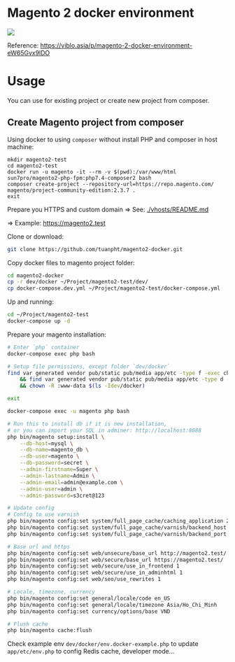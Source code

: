 # Magento 2 docker environment

![](https://images.viblo.asia/3b804ac8-287b-4d8d-96a6-9f402a81b144.png)

Reference: https://viblo.asia/p/magento-2-docker-environment-eW65Gvx9lDO

# Usage

You can use for existing project or create new project from composer.

## Create Magento project from composer

Using docker to using `composer` without install PHP and composer in host machine:

```
mkdir magento2-test
cd magento2-test
docker run -u magento -it --rm -v $(pwd):/var/www/html sun7pro/magento2-php-fpm:php7.4-composer2 bash
composer create-project --repository-url=https://repo.magento.com/ magento/project-community-edition:2.3.7 .
exit
```

Prepare you HTTPS and custom domain => See: [./vhosts/README.md](./vhosts/README.md)

=> Example: https://magento2.test

Clone or download:

```bash
git clone https://github.com/tuanpht/magento2-docker.git
```

Copy docker files to magento project folder:

```bash
cd magento2-docker
cp -r dev/docker ~/Project/magento2-test/dev/
cp docker-compose.dev.yml ~/Project/magento2-test/docker-compose.yml
```

Up and running:

```bash
cd ~/Project/magento2-test
docker-compose up -d
```

Prepare your magento installation:

```bash
# Enter `php` container
docker-compose exec php bash

# Setup file permissions, except folder `dev/docker`
find var generated vendor pub/static pub/media app/etc -type f -exec chmod g+w {} + \
    && find var generated vendor pub/static pub/media app/etc -type d -exec chmod g+ws {} + \
    && chown -R :www-data $(ls -Idev/docker)

exit

docker-compose exec -u magento php bash

# Run this to install db if it is new installation,
# or you can import your SQL in adminer: http://localhost:8088
php bin/magento setup:install \
    --db-host=mysql \
    --db-name=magento_db \
    --db-user=magento \
    --db-password=secret \
    --admin-firstname=Super \
    --admin-lastname=Admin \
    --admin-email=admin@example.com \
    --admin-user=admin \
    --admin-password=s3cret@123

# Update config
# Config to use varnish
php bin/magento config:set system/full_page_cache/caching_application 2
php bin/magento config:set system/full_page_cache/varnish/backend_host nginx
php bin/magento config:set system/full_page_cache/varnish/backend_port 80

# Base url and https
php bin/magento config:set web/unsecure/base_url http://magento2.test/
php bin/magento config:set web/secure/base_url https://magento2.test/
php bin/magento config:set web/secure/use_in_frontend 1
php bin/magento config:set web/secure/use_in_adminhtml 1
php bin/magento config:set web/seo/use_rewrites 1

# Locale, timezone, currency
php bin/magento config:set general/locale/code en_US
php bin/magento config:set general/locale/timezone Asia/Ho_Chi_Minh
php bin/magento config:set currency/options/base VND

# Flush cache
php bin/magento cache:flush
```

Check example env `dev/docker/env.docker-example.php` to update `app/etc/env.php` to config Redis cache, developer mode...
